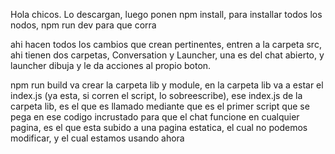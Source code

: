<p>Hola chicos. Lo descargan, luego ponen <span>npm install</span>, para installar todos los nodos, <span>npm run dev</span> para que corra</p>

<p>ahi hacen todos los cambios que crean pertinentes, entren a la carpeta src, ahi tienen dos carpetas, Conversation y Launcher, una es del chat abierto, y launcher dibuja y le da acciones al propio boton.</p>

<p>npm run build va crear la carpeta lib y module, en la carpeta lib va a estar el index.js (ya esta, si corren el script, lo sobreescribe), ese index.js de la carpeta lib, es el que es llamado mediante <script  src="/home/javier/Descargas/BotonChatCovid19/lib/index.js"></script> que es el primer script que se pega en ese codigo incrustado para que el chat funcione en cualquier pagina, es el que esta subido a una pagina estatica, el cual no podemos modificar,  y el cual estamos usando ahora  <script>https://storage.googleapis.com/mrbot-cdn/webchat-0.5.8.js</script> </p>

